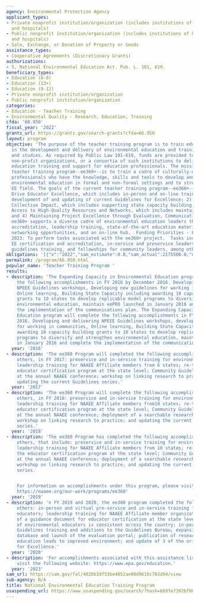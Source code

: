 ```yaml
---
agency: Environmental Protection Agency
applicant_types:
- Private nonprofit institution/organization (includes institutions of higher education
  and hospitals)
- Public nonprofit institution/organization (includes institutions of higher education
  and hospitals)
- Sale, Exchange, or Donation of Property or Goods
assistance_types:
- Cooperative Agreements (Discretionary Grants)
authorizations:
- 5, National Environmental Education Act. Pub. L. 101, 619.
beneficiary_types:
- Education (0-8)
- Education (13+)
- Education (9-12)
- Private nonprofit institution/organization
- Public nonprofit institution/organization
categories:
- Education - Teacher Training
- Environmental Quality - Research, Education, Training
cfda: '66.950'
fiscal_year: '2022'
grants_url: https://grants.gov/search-grants?cfda=66.950
layout: program
objective: 'The purpose of the teacher training program is to train education professionals
  in the development and delivery of environmental education and training programs
  and studies. As required by Public Law 101-619, funds are provided to universities,
  non-profit organizations, or a consortia of such institutions to deliver environmental
  education training and support for education professionals. The mission of the current
  teacher training program--ee360+--is to train a cadre of culturally-diverse educational
  professionals who have the knowledge, skills and tools to develop and deliver high-quality
  environmental education in formal and non-formal settings and to strengthen the
  EE field. The goals of the current teacher training program--ee360+-- are to: 1)
  Drive Educator Excellence, which includes in-person and on-line training and the
  development of and updating of current Guidelines for Excellence; 2) Cultivating
  Collective Impact, which includes supporting state capacity building; 3) Mobilizing
  Access to High-Quality Resources and Networks, which includes maintaining eePRO;
  and 4) Maintaining Project Excellence through Evaluation, Communication and Management.
  ee360+ supports a diverse cadre of environmental education leaders through certification,
  accreditation, leadership training, state-of-the-art education materials and research,
  networking opportunities, and an on-line hub.  Funding Priorities - Fiscal Year
  2023: To perform tasks associated with the ee360+ project.  Tasks include workshops,
  EE certification and accreditation, in-service and preservice leadership development,
  guidelines training, and fellowships for community leaders, among others.'
obligations: '[{"x":"2022","sam_estimate":0.0,"sam_actual":2175500.0,"usa_spending_actual":2140750.0},{"x":"2023","sam_estimate":2370750.0,"sam_actual":0.0,"usa_spending_actual":2149500.0},{"x":"2024","sam_estimate":2370750.0,"sam_actual":0.0,"usa_spending_actual":2371150.0}]'
permalink: /program/66.950.html
popular_name: 'Teacher Training Program '
results:
- description: 'The Expanding Capacity in Environmental Education program will complete
    the following accomplishments in FY 2016 by December 2016. Developing and delivering
    NPEEE Guidelines workshops, Developing new guidelines for working in communities,
    Online learning, Building State Capacity including awarding 10 capacity building
    grants to 10 states to develop replicable model programs to diversify and strengthen
    environmental education, maintain eePRO launched in January 2016 and complete
    the implementation of the communications plan. The Expanding Capacity in Environmental
    Education program will complete the following accomplishments in FY 2016 by December
    2016. Developing and delivering NPEEE Guidelines workshops, developing new guidelines
    for working in communities, Online learning, Building State Capacity including
    awarding 10 capacity building grants to 10 states to develop replicable model
    programs to diversify and strengthen environmental education, maintain eePRO launched
    in January 2016 and complete the implementation of the communications plan. '
  year: '2016'
- description: 'The ee360 Program will completed the following accomplishments, among
    others, in FY 2017: preservice and in-service training for environmental educators;
    leadership training for NAAEE Affiliate members from 6 states; re-tooling of the
    educator certification program at the state level; Community Guidelines training
    at the annual NAAEE conference; workshop on linking research to practice; and
    updating the current Guidelines series.'
  year: '2017'
- description: 'The ee360 Program will complete the following accomplishments, among
    others, in FY 2018: preservice and in-service training for environmental educators;
    leadership training for NAAEE Affiliate members from10 states; re-tooling of the
    educator certification program at the state level; Community Guidelines training
    at the annual NAAEE conference; deployment of a searchable research database;
    workshop on linking research to practice; and updating the current Guidelines
    series.'
  year: '2018'
- description: 'The ee360 Program has completed the following accomplishments, among
    others, that include: preservice and in-service training for environmental educators;
    leadership training for NAAEE Affiliate members from 10 states; re-tooling of
    the educator certification program at the state level; Community Guidelines training
    at the annual NAAEE conference; deployment of a searchable research database;
    workshop on linking research to practice; and updating the current Guidelines
    series.


    For information on accomplishments under this program, please visit:  https://www.epa.gov/education  and
    https://naaee.org/our-work/programs/ee360'
  year: '2019'
- description: 'n FY 2019 and 2020, the ee360 program completed the following, among
    others: in-person and virtual pre-service and in-service training for environmental
    educators; leadership training for NAAEE Affiliate member organizations; development
    of a guidance document for educator certification at the state level so that certification
    of environmental educators is consistent across the country; in-person and virtual
    Guidelines training and additions to the Guidelines Bureau; expansion of the research
    database and launch of the evaluation portal; publication of research on how conservation
    education leads to improved environment; and update of 3 of the original EE Guidelines
    for Excellence.'
  year: '2020'
- description: 'For accomplishments associated with this assistance listing, please
    visit the following website: https://www.epa.gov/education.'
  year: '2023'
sam_url: https://sam.gov/fal/4020b19f53be4852ae00d9616c783d04/view
sub-agency: N/A
title: National Environmental Education Training Program
usaspending_url: https://www.usaspending.gov/search/?hash=669fe7392bf080cdbdbc464a3da4524d
---
```

